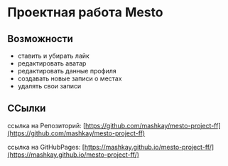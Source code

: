 # Проектная работа Mesto

## Возможности
- ставить и убирать лайк
- редактировать аватар
- редактировать данные профиля
- создавать новые записи о местах
- удалять свои записи


## ССылки

ссылка на Репозиторий: [https://github.com/mashkay/mesto-project-ff](https://github.com/mashkay/mesto-project-ff)

ссылка на GitHubPages: [https://mashkay.github.io/mesto-project-ff/](https://mashkay.github.io/mesto-project-ff/)


